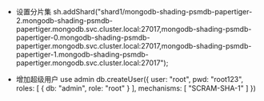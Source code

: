 * 设置分片集
sh.addShard("shard1/mongodb-shading-psmdb-papertiger-2.mongodb-shading-psmdb-papertiger.mongodb.svc.cluster.local:27017,mongodb-shading-psmdb-papertiger-0.mongodb-shading-psmdb-papertiger.mongodb.svc.cluster.local:27017,mongodb-shading-psmdb-papertiger-1.mongodb-shading-psmdb-papertiger.mongodb.svc.cluster.local:27017");


* 增加超级用户
use admin
db.createUser({
    user: "root",
    pwd: "root123",
    roles: [
      { db: "admin", role: "root" }
    ],
    mechanisms: [
       "SCRAM-SHA-1"
    ]
})
